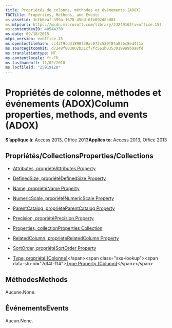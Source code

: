 ```yaml
---
title: Propriétés de colonne, méthodes et événements (ADOX)
TOCTitle: Properties, Methods, and Events
ms:assetid: 3cfb6eaf-399a-1678-45bd-6fe692d8bd81
ms:mtpsurl: https://msdn.microsoft.com/library/JJ249162(v=office.15)
ms:contentKeyID: 48544330
ms.date: 09/18/2015
mtps_version: v=office.15
ms.openlocfilehash: cc43f9cd31890f39ac072c520f84a036c8ed431a
ms.sourcegitcommit: d7248f803002b31cf7fc561b03530199a9b0a8fd
ms.translationtype: MT
ms.contentlocale: fr-FR
ms.lasthandoff: 11/02/2018
ms.locfileid: "25919128"
---
```

# <a name="column-properties-methods-and-events-adox"></a><span data-ttu-id="7df4f-102">Propriétés de colonne, méthodes et événements (ADOX)</span><span class="sxs-lookup"><span data-stu-id="7df4f-102">Column properties, methods, and events (ADOX)</span></span>

<span data-ttu-id="7df4f-103">**S’applique à**: Access 2013, Office 2013</span><span class="sxs-lookup"><span data-stu-id="7df4f-103">**Applies to**: Access 2013, Office 2013</span></span>


## <a name="propertiescollections"></a><span data-ttu-id="7df4f-104">Propriétés/Collections</span><span class="sxs-lookup"><span data-stu-id="7df4f-104">Properties/Collections</span></span>

- [<span data-ttu-id="7df4f-105">Attributes, propriété</span><span class="sxs-lookup"><span data-stu-id="7df4f-105">Attributes Property</span></span>](attributes-property-adox.md)

- [<span data-ttu-id="7df4f-106">DefinedSize, propriété</span><span class="sxs-lookup"><span data-stu-id="7df4f-106">DefinedSize Property</span></span>](definedsize-property-adox.md)

- [<span data-ttu-id="7df4f-107">Name, propriété</span><span class="sxs-lookup"><span data-stu-id="7df4f-107">Name Property</span></span>](name-property-adox.md)

- [<span data-ttu-id="7df4f-108">NumericScale, propriété</span><span class="sxs-lookup"><span data-stu-id="7df4f-108">NumericScale Property</span></span>](numericscale-property-adox.md)

- [<span data-ttu-id="7df4f-109">ParentCatalog, propriété</span><span class="sxs-lookup"><span data-stu-id="7df4f-109">ParentCatalog Property</span></span>](parentcatalog-property-adox.md)

- [<span data-ttu-id="7df4f-110">Precision, propriété</span><span class="sxs-lookup"><span data-stu-id="7df4f-110">Precision Property</span></span>](precision-property-adox.md)

- [<span data-ttu-id="7df4f-111">Properties, collection</span><span class="sxs-lookup"><span data-stu-id="7df4f-111">Properties Collection</span></span>](properties-collection-ado.md)

- [<span data-ttu-id="7df4f-112">RelatedColumn, propriété</span><span class="sxs-lookup"><span data-stu-id="7df4f-112">RelatedColumn Property</span></span>](relatedcolumn-property-adox.md)

- [<span data-ttu-id="7df4f-113">SortOrder, propriété</span><span class="sxs-lookup"><span data-stu-id="7df4f-113">SortOrder Property</span></span>](sortorder-property-adox.md)

- <span data-ttu-id="7df4f-114">[Type, propriété (Colonne)](https://msdn.microsoft.com/library/jj249169\(v=office.15\))</span><span class="sxs-lookup"><span data-stu-id="7df4f-114">[Type Property (Column)](https://msdn.microsoft.com/library/jj249169\(v=office.15\))</span></span>

## <a name="methods"></a><span data-ttu-id="7df4f-115">Méthodes</span><span class="sxs-lookup"><span data-stu-id="7df4f-115">Methods</span></span>

<span data-ttu-id="7df4f-116">Aucune.</span><span class="sxs-lookup"><span data-stu-id="7df4f-116">None.</span></span>

## <a name="events"></a><span data-ttu-id="7df4f-117">Événements</span><span class="sxs-lookup"><span data-stu-id="7df4f-117">Events</span></span>

<span data-ttu-id="7df4f-118">Aucun.</span><span class="sxs-lookup"><span data-stu-id="7df4f-118">None.</span></span>

